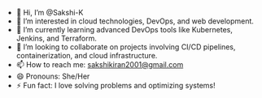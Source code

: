 - 👋 Hi, I’m @Sakshi-K
- 👀 I’m interested in cloud technologies, DevOps, and web development.
- 🌱 I’m currently learning advanced DevOps tools like Kubernetes, Jenkins, and Terraform.
- 💞️ I’m looking to collaborate on projects involving CI/CD pipelines, containerization, and cloud infrastructure.
- 📫 How to reach me: sakshikiran2001@gmail.com
- 😄 Pronouns: She/Her
- ⚡ Fun fact: I love solving problems and optimizing systems!
